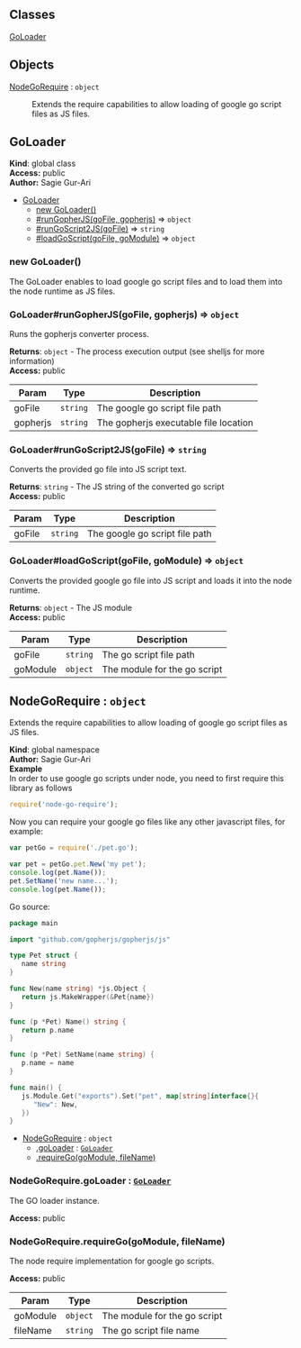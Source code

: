 ## Classes

<dl>
<dt><a href="#GoLoader">GoLoader</a></dt>
<dd></dd>
</dl>

## Objects

<dl>
<dt><a href="#NodeGoRequire">NodeGoRequire</a> : <code>object</code></dt>
<dd><p>Extends the require capabilities to allow loading of google go
script files as JS files.</p>
</dd>
</dl>

<a name="GoLoader"></a>
## GoLoader
**Kind**: global class  
**Access:** public  
**Author:** Sagie Gur-Ari  

* [GoLoader](#GoLoader)
    * [new GoLoader()](#new_GoLoader_new)
    * [#runGopherJS(goFile, gopherjs)](#GoLoader+runGopherJS) ⇒ <code>object</code>
    * [#runGoScript2JS(goFile)](#GoLoader+runGoScript2JS) ⇒ <code>string</code>
    * [#loadGoScript(goFile, goModule)](#GoLoader+loadGoScript) ⇒ <code>object</code>

<a name="new_GoLoader_new"></a>
### new GoLoader()
The GoLoader enables to load google go script files and to load them into the
node runtime as JS files.

<a name="GoLoader+runGopherJS"></a>
### GoLoader#runGopherJS(goFile, gopherjs) ⇒ <code>object</code>
Runs the gopherjs converter process.

**Returns**: <code>object</code> - The process execution output (see shelljs for more information)  
**Access:** public  

| Param | Type | Description |
| --- | --- | --- |
| goFile | <code>string</code> | The google go script file path |
| gopherjs | <code>string</code> | The gopherjs executable file location |

<a name="GoLoader+runGoScript2JS"></a>
### GoLoader#runGoScript2JS(goFile) ⇒ <code>string</code>
Converts the provided go file into JS script text.

**Returns**: <code>string</code> - The JS string of the converted go script  
**Access:** public  

| Param | Type | Description |
| --- | --- | --- |
| goFile | <code>string</code> | The google go script file path |

<a name="GoLoader+loadGoScript"></a>
### GoLoader#loadGoScript(goFile, goModule) ⇒ <code>object</code>
Converts the provided google go file into JS script and loads it into
the node runtime.

**Returns**: <code>object</code> - The JS module  
**Access:** public  

| Param | Type | Description |
| --- | --- | --- |
| goFile | <code>string</code> | The go script file path |
| goModule | <code>object</code> | The module for the go script |

<a name="NodeGoRequire"></a>
## NodeGoRequire : <code>object</code>
Extends the require capabilities to allow loading of google go
script files as JS files.

**Kind**: global namespace  
**Author:** Sagie Gur-Ari  
**Example**  
In order to use google go scripts under node, you need to first require this library as follows
```js
require('node-go-require');
```
Now you can require your google go files like any other javascript files, for example:
```js
var petGo = require('./pet.go');

var pet = petGo.pet.New('my pet');
console.log(pet.Name());
pet.SetName('new name...');
console.log(pet.Name());
```
Go source:
```go
package main

import "github.com/gopherjs/gopherjs/js"

type Pet struct {
   name string
}

func New(name string) *js.Object {
   return js.MakeWrapper(&Pet{name})
}

func (p *Pet) Name() string {
   return p.name
}

func (p *Pet) SetName(name string) {
   p.name = name
}

func main() {
   js.Module.Get("exports").Set("pet", map[string]interface{}{
      "New": New,
   })
}
```

* [NodeGoRequire](#NodeGoRequire) : <code>object</code>
    * [.goLoader](#NodeGoRequire.goLoader) : <code>[GoLoader](#GoLoader)</code>
    * [.requireGo(goModule, fileName)](#NodeGoRequire.requireGo)

<a name="NodeGoRequire.goLoader"></a>
### NodeGoRequire.goLoader : <code>[GoLoader](#GoLoader)</code>
The GO loader instance.

**Access:** public  
<a name="NodeGoRequire.requireGo"></a>
### NodeGoRequire.requireGo(goModule, fileName)
The node require implementation for google go scripts.

**Access:** public  

| Param | Type | Description |
| --- | --- | --- |
| goModule | <code>object</code> | The module for the go script |
| fileName | <code>string</code> | The go script file name |

